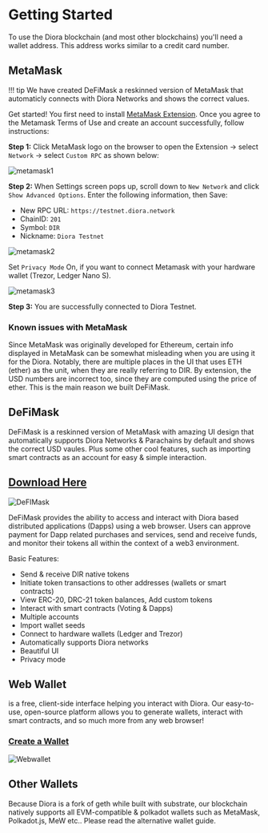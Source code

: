 # Getting Started
To use the Diora blockchain (and most other blockchains) you'll need a wallet address. This address works similar to a credit card number.

## MetaMask

!!! tip
    We have created DeFiMask a reskinned version of MetaMask that automaticly connects with Diora Networks and shows the correct values.
    
Get started! You first need to install [MetaMask Extension](https://metamask.io/).
Once you agree to the Metamask Terms of Use and create an account successfully, follow instructions:

**Step 1:** Click MetaMask logo on the browser to open the Extension -> select `Network` -> select `Custom RPC` as shown below:

![metamask1](/assets/metamask1.jpg)

**Step 2:** When Settings screen pops up, scroll down to `New Network` and click `Show Advanced Options`.
Enter the following information, then Save:

- New RPC URL: `https://testnet.diora.network`
- ChainID: `201`
- Symbol: `DIR`
- Nickname: `Diora Testnet`

![metamask2]()

Set `Privacy Mode` On, if you want to connect Metamask with your hardware wallet (Trezor, Ledger Nano S).

![metamask3](/assets/metamask3.jpg)

**Step 3:** You are successfully connected to Diora Testnet.

### Known issues with MetaMask
Since MetaMask was originally developed for Ethereum, certain info displayed in MetaMask can be somewhat misleading when you are using it for the Diora. Notably, there are multiple places in the UI that uses ETH (ether) as the unit, when they are really referring to DIR. By extension, the USD numbers are incorrect too, since they are computed using the price of ether. This is the main reason we built DeFiMask.


## DeFiMask
DeFiMask is a reskinned version of MetaMask with amazing UI design that automatically supports Diora Networks & Parachains by default and shows the correct USD vaules. Plus some other cool features, such as importing smart contracts as an account for easy & simple interaction.
## [Download Here]()

![DeFIMask](/assets/defimask1.png)

 DeFiMask provides the ability to access and interact with Diora based distributed applications (Dapps) using a web browser. Users can approve payment for Dapp related purchases and services, send and receive funds, and monitor their tokens all within the context of a web3 environment.
 
 Basic Features:

- Send & receive DIR native tokens
- Initiate token transactions to other addresses (wallets or smart contracts)
- View ERC-20, DRC-21 token balances, Add custom tokens
- Interact with smart contracts (Voting & Dapps)
- Multiple accounts
- Import wallet seeds
- Connect to hardware wallets (Ledger and Trezor)
- Automatically supports Diora networks
- Beautiful UI
- Privacy mode

## Web Wallet

is a free, client-side interface helping you interact with Diora. Our easy-to-use, open-source platform allows you to generate wallets, interact with smart contracts, and so much more from any web browser!

### [Create a Wallet](https://diora.network)

![Webwallet](/assets/webwallet.jpg)


## Other Wallets

Because Diora is a fork of geth while built with substrate, our blockchain natively supports all EVM-compatible & polkadot wallets such as MetaMask, Polkadot.js, MeW etc.. Please read the alternative wallet guide.